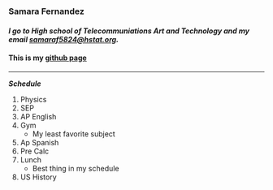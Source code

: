 ### Samara Fernandez
#### _I go to High school of Telecommuniations Art and Technology and my email samaraf5824@hstat.org._
#### This is my [github page](https://github.com/samaraf5824)
---
**_Schedule_**
1. Physics
2. SEP
3. AP English
4. Gym
   * My least favorite subject
5. Ap Spanish
6. Pre Calc
7. Lunch
   * Best thing in my schedule
8. US History

